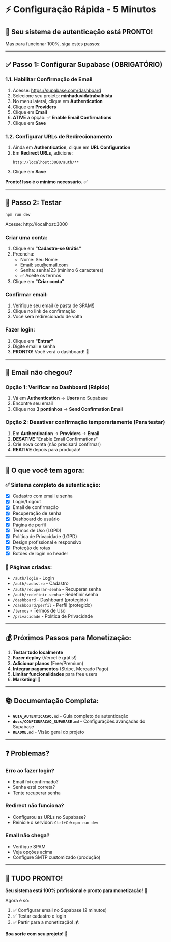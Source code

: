 # ⚡ Configuração Rápida - 5 Minutos

## 🎉 Seu sistema de autenticação está PRONTO!

Mas para funcionar 100%, siga estes passos:

---

## ✅ Passo 1: Configurar Supabase (OBRIGATÓRIO)

### 1.1. Habilitar Confirmação de Email

1. Acesse: https://supabase.com/dashboard
2. Selecione seu projeto: **minhaduvidatrabalhista**
3. No menu lateral, clique em **Authentication**
4. Clique em **Providers**
5. Clique em **Email**
6. **ATIVE** a opção: ✅ **Enable Email Confirmations**
7. Clique em **Save**

### 1.2. Configurar URLs de Redirecionamento

1. Ainda em **Authentication**, clique em **URL Configuration**
2. Em **Redirect URLs**, adicione:
   ```
   http://localhost:3000/auth/**
   ```
3. Clique em **Save**

**Pronto! Isso é o mínimo necessário.** ✅

---

## 🚀 Passo 2: Testar

```bash
npm run dev
```

Acesse: http://localhost:3000

### Criar uma conta:

1. Clique em **"Cadastre-se Grátis"**
2. Preencha:
   - Nome: Seu Nome
   - Email: seu@email.com
   - Senha: senha123 (mínimo 6 caracteres)
   - ✅ Aceite os termos
3. Clique em **"Criar conta"**

### Confirmar email:

1. Verifique seu email (e pasta de SPAM!)
2. Clique no link de confirmação
3. Você será redirecionado de volta

### Fazer login:

1. Clique em **"Entrar"**
2. Digite email e senha
3. **PRONTO!** Você verá o dashboard! 🎉

---

## 📧 Email não chegou?

### Opção 1: Verificar no Dashboard (Rápido)

1. Vá em **Authentication** → **Users** no Supabase
2. Encontre seu email
3. Clique nos **3 pontinhos** → **Send Confirmation Email**

### Opção 2: Desativar confirmação temporariamente (Para testar)

1. Em **Authentication** → **Providers** → **Email**
2. **DESATIVE** "Enable Email Confirmations"
3. Crie nova conta (não precisará confirmar)
4. **REATIVE** depois para produção!

---

## 🎨 O que você tem agora:

### ✅ Sistema completo de autenticação:
- [x] Cadastro com email e senha
- [x] Login/Logout
- [x] Email de confirmação
- [x] Recuperação de senha
- [x] Dashboard do usuário
- [x] Página de perfil
- [x] Termos de Uso (LGPD)
- [x] Política de Privacidade (LGPD)
- [x] Design profissional e responsivo
- [x] Proteção de rotas
- [x] Botões de login no header

### 📄 Páginas criadas:
- `/auth/login` - Login
- `/auth/cadastro` - Cadastro
- `/auth/recuperar-senha` - Recuperar senha
- `/auth/redefinir-senha` - Redefinir senha
- `/dashboard` - Dashboard (protegido)
- `/dashboard/perfil` - Perfil (protegido)
- `/termos` - Termos de Uso
- `/privacidade` - Política de Privacidade

---

## 💰 Próximos Passos para Monetização:

1. **Testar tudo localmente**
2. **Fazer deploy** (Vercel é grátis!)
3. **Adicionar planos** (Free/Premium)
4. **Integrar pagamentos** (Stripe, Mercado Pago)
5. **Limitar funcionalidades** para free users
6. **Marketing!** 🚀

---

## 📚 Documentação Completa:

- **`GUIA_AUTENTICACAO.md`** - Guia completo de autenticação
- **`docs/CONFIGURACAO_SUPABASE.md`** - Configurações avançadas do Supabase
- **`README.md`** - Visão geral do projeto

---

## ❓ Problemas?

### Erro ao fazer login?
- Email foi confirmado?
- Senha está correta?
- Tente recuperar senha

### Redirect não funciona?
- Configurou as URLs no Supabase?
- Reinicie o servidor: `Ctrl+C` e `npm run dev`

### Email não chega?
- Verifique SPAM
- Veja opções acima
- Configure SMTP customizado (produção)

---

## 🎉 TUDO PRONTO!

**Seu sistema está 100% profissional e pronto para monetização!** 🚀

Agora é só:
1. ✅ Configurar email no Supabase (2 minutos)
2. ✅ Testar cadastro e login
3. ✅ Partir para a monetização! 💰

**Boa sorte com seu projeto!** 🎊

